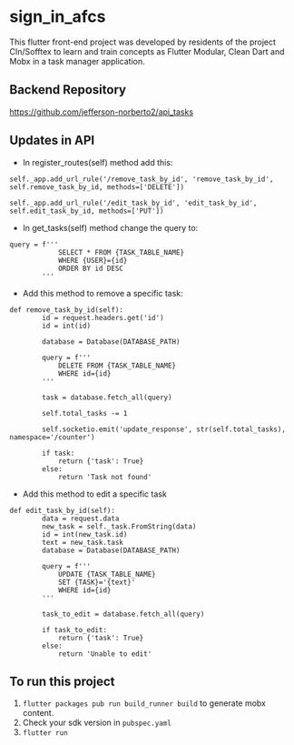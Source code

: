 # sign_in_afcs

This flutter front-end project was developed by residents of the project CIn/Sofftex to learn and train concepts as Flutter Modular, Clean Dart and Mobx in a task manager application.

## Backend Repository

https://github.com/jefferson-norberto2/api_tasks

## Updates in API

- In register_routes(self) method add this:

```
self._app.add_url_rule('/remove_task_by_id', 'remove_task_by_id', self.remove_task_by_id, methods=['DELETE'])

self._app.add_url_rule('/edit_task_by_id', 'edit_task_by_id', self.edit_task_by_id, methods=['PUT'])
```

- In get_tasks(self) method change the query to:

```
query = f'''
            SELECT * FROM {TASK_TABLE_NAME}
            WHERE {USER}={id}
            ORDER BY id DESC
        '''
```

- Add this method to remove a specific task:

``` 
def remove_task_by_id(self):
        id = request.headers.get('id')
        id = int(id)  

        database = Database(DATABASE_PATH)

        query = f'''
            DELETE FROM {TASK_TABLE_NAME}
            WHERE id={id}
        '''

        task = database.fetch_all(query)
        
        self.total_tasks -= 1

        self.socketio.emit('update_response', str(self.total_tasks), namespace='/counter')

        if task:
            return {'task': True}
        else:
            return 'Task not found'
```

- Add this method to edit a specific task

```
def edit_task_by_id(self):
        data = request.data
        new_task = self._task.FromString(data) 
        id = int(new_task.id)
        text = new_task.task
        database = Database(DATABASE_PATH)
        
        query = f''' 
            UPDATE {TASK_TABLE_NAME} 
            SET {TASK}='{text}'
            WHERE id={id}
        '''
        
        task_to_edit = database.fetch_all(query)
        
        if task_to_edit:
            return {'task': True}
        else:
            return 'Unable to edit' 
```

## To run this project

1. ```flutter packages pub run build_runner build``` to generate mobx content.
2. Check your sdk version in ```pubspec.yaml```
3. ```flutter run```

